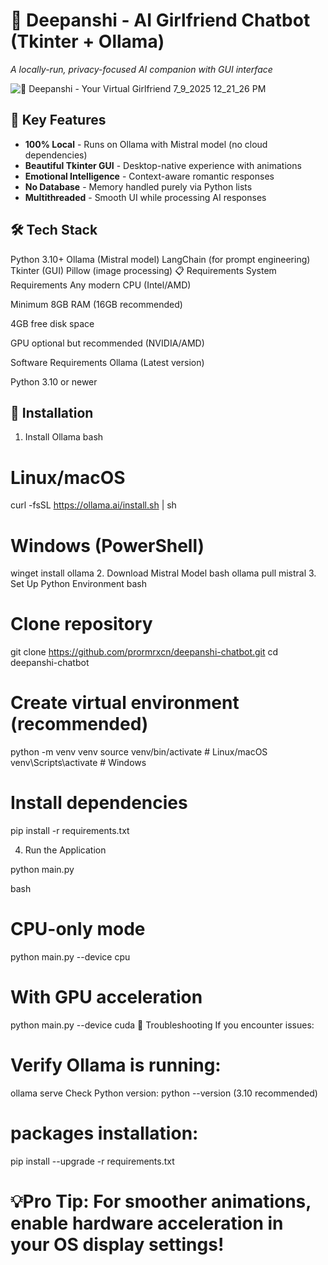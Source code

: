 # 💖 Deepanshi - AI Girlfriend Chatbot (Tkinter + Ollama)

*A locally-run, privacy-focused AI companion with GUI interface*

![💖 Deepanshi - Your Virtual Girlfriend 7_9_2025 12_21_26 PM](https://github.com/user-attachments/assets/208bfa8a-ecc3-4862-ade1-df25dcac84d4)

## 🌟 Key Features
- **100% Local** - Runs on Ollama with Mistral model (no cloud dependencies)
- **Beautiful Tkinter GUI** - Desktop-native experience with animations
- **Emotional Intelligence** - Context-aware romantic responses
- **No Database** - Memory handled purely via Python lists
- **Multithreaded** - Smooth UI while processing AI responses

## 🛠️ Tech Stack

Python 3.10+
Ollama (Mistral model)
LangChain (for prompt engineering)
Tkinter (GUI)
Pillow (image processing)
📋 Requirements
System Requirements
Any modern CPU (Intel/AMD)

Minimum 8GB RAM (16GB recommended)

4GB free disk space

GPU optional but recommended (NVIDIA/AMD)

Software Requirements
Ollama (Latest version)

Python 3.10 or newer

## 🔧 Installation
1. Install Ollama
bash
# Linux/macOS
curl -fsSL https://ollama.ai/install.sh | sh

# Windows (PowerShell)
winget install ollama
2. Download Mistral Model
bash
ollama pull mistral
3. Set Up Python Environment
bash
# Clone repository
git clone https://github.com/prormrxcn/deepanshi-chatbot.git
cd deepanshi-chatbot

# Create virtual environment (recommended)
python -m venv venv
source venv/bin/activate  # Linux/macOS
venv\Scripts\activate     # Windows

# Install dependencies
pip install -r requirements.txt

4. Run the Application

python main.py

bash
# CPU-only mode
python main.py --device cpu

# With GPU acceleration
python main.py --device cuda
🐛 Troubleshooting
If you encounter issues:

# Verify Ollama is running:

ollama serve
Check Python version:
python --version (3.10 recommended)

# packages installation:
pip install --upgrade -r requirements.txt

# 💡Pro Tip: For smoother animations, enable hardware acceleration in your OS display settings!


